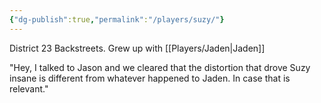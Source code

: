 ```yaml
---
{"dg-publish":true,"permalink":"/players/suzy/"}
---
```


District 23 Backstreets. Grew up with [[Players/Jaden\|Jaden]]



"Hey, I talked to Jason and we cleared that the distortion that drove Suzy insane is different from whatever happened to Jaden. In case that is relevant."
